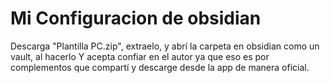 # Mi Configuracion de obsidian
Descarga "Plantilla PC.zip", extraelo, y abrí la carpeta en obsidian como un vault, al hacerlo
Y acepta confiar en el autor ya que eso es por complementos que compartí y descarge desde la app de manera oficial.
